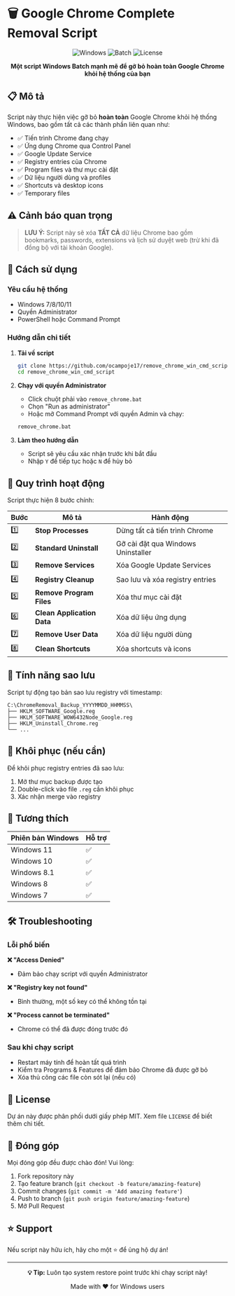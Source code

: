 # 🗑️ Google Chrome Complete Removal Script

<div align="center">

![Windows](https://img.shields.io/badge/Windows-0078D6?style=for-the-badge&logo=windows&logoColor=white)
![Batch](https://img.shields.io/badge/Batch-4D4D4D?style=for-the-badge&logo=windows-terminal&logoColor=white)
![License](https://img.shields.io/badge/License-MIT-green?style=for-the-badge)

**Một script Windows Batch mạnh mẽ để gỡ bỏ hoàn toàn Google Chrome khỏi hệ thống của bạn**

</div>

## 📋 Mô tả

Script này thực hiện việc gỡ bỏ **hoàn toàn** Google Chrome khỏi hệ thống Windows, bao gồm tất cả các thành phần liên quan như:

-   ✅ Tiến trình Chrome đang chạy
-   ✅ Ứng dụng Chrome qua Control Panel
-   ✅ Google Update Service
-   ✅ Registry entries của Chrome
-   ✅ Program files và thư mục cài đặt
-   ✅ Dữ liệu người dùng và profiles
-   ✅ Shortcuts và desktop icons
-   ✅ Temporary files

## ⚠️ Cảnh báo quan trọng

> **LƯU Ý:** Script này sẽ xóa **TẤT CẢ** dữ liệu Chrome bao gồm bookmarks, passwords, extensions và lịch sử duyệt web (trừ khi đã đồng bộ với tài khoản Google).

## 🚀 Cách sử dụng

### Yêu cầu hệ thống

-   Windows 7/8/10/11
-   Quyền Administrator
-   PowerShell hoặc Command Prompt

### Hướng dẫn chi tiết

1. **Tải về script**

    ```bash
    git clone https://github.com/ocampoje17/remove_chrome_win_cmd_script.git
    cd remove_chrome_win_cmd_script
    ```

2. **Chạy với quyền Administrator**

    - Click chuột phải vào `remove_chrome.bat`
    - Chọn "Run as administrator"
    - Hoặc mở Command Prompt với quyền Admin và chạy:

    ```cmd
    remove_chrome.bat
    ```

3. **Làm theo hướng dẫn**
    - Script sẽ yêu cầu xác nhận trước khi bắt đầu
    - Nhập `Y` để tiếp tục hoặc `N` để hủy bỏ

## 🔧 Quy trình hoạt động

Script thực hiện 8 bước chính:

| Bước | Mô tả                      | Hành động                          |
| ---- | -------------------------- | ---------------------------------- |
| 1️⃣   | **Stop Processes**         | Dừng tất cả tiến trình Chrome      |
| 2️⃣   | **Standard Uninstall**     | Gỡ cài đặt qua Windows Uninstaller |
| 3️⃣   | **Remove Services**        | Xóa Google Update Services         |
| 4️⃣   | **Registry Cleanup**       | Sao lưu và xóa registry entries    |
| 5️⃣   | **Remove Program Files**   | Xóa thư mục cài đặt                |
| 6️⃣   | **Clean Application Data** | Xóa dữ liệu ứng dụng               |
| 7️⃣   | **Remove User Data**       | Xóa dữ liệu người dùng             |
| 8️⃣   | **Clean Shortcuts**        | Xóa shortcuts và icons             |

## 💾 Tính năng sao lưu

Script tự động tạo bản sao lưu registry với timestamp:

```
C:\ChromeRemoval_Backup_YYYYMMDD_HHMMSS\
├── HKLM_SOFTWARE_Google.reg
├── HKLM_SOFTWARE_WOW6432Node_Google.reg
├── HKLM_Uninstall_Chrome.reg
└── ...
```

## 🔄 Khôi phục (nếu cần)

Để khôi phục registry entries đã sao lưu:

1. Mở thư mục backup được tạo
2. Double-click vào file `.reg` cần khôi phục
3. Xác nhận merge vào registry

## 📱 Tương thích

| Phiên bản Windows | Hỗ trợ |
| ----------------- | ------ |
| Windows 11        | ✅     |
| Windows 10        | ✅     |
| Windows 8.1       | ✅     |
| Windows 8         | ✅     |
| Windows 7         | ✅     |

## 🛠️ Troubleshooting

### Lỗi phổ biến

**❌ "Access Denied"**

-   Đảm bảo chạy script với quyền Administrator

**❌ "Registry key not found"**

-   Bình thường, một số key có thể không tồn tại

**❌ "Process cannot be terminated"**

-   Chrome có thể đã được đóng trước đó

### Sau khi chạy script

-   Restart máy tính để hoàn tất quá trình
-   Kiểm tra Programs & Features để đảm bảo Chrome đã được gỡ bỏ
-   Xóa thủ công các file còn sót lại (nếu có)

## 📄 License

Dự án này được phân phối dưới giấy phép MIT. Xem file `LICENSE` để biết thêm chi tiết.

## 🤝 Đóng góp

Mọi đóng góp đều được chào đón! Vui lòng:

1. Fork repository này
2. Tạo feature branch (`git checkout -b feature/amazing-feature`)
3. Commit changes (`git commit -m 'Add amazing feature'`)
4. Push to branch (`git push origin feature/amazing-feature`)
5. Mở Pull Request

## ⭐ Support

Nếu script này hữu ích, hãy cho một ⭐ để ủng hộ dự án!

---

<div align="center">

**💡 Tip:** Luôn tạo system restore point trước khi chạy script này!

Made with ❤️ for Windows users

</div>
